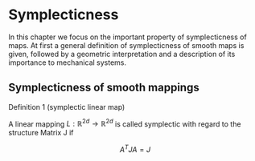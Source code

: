 # Symplecticness
In this chapter we focus on the important property of symplecticness of maps.
At first a general definition of symplecticness of smooth maps is given, followed by a geometric interpretation and a description of its importance to mechanical systems.

## Symplecticness of smooth mappings
Definition 1 (symplectic linear map)

A linear mapping $L: \mathbb{R}^{2d} \rightarrow \mathbb{R}^{2d}$ is called symplectic with regard to the structure Matrix J if

$$
A^{T}JA = J 
$$
